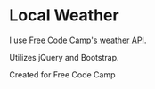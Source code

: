 # Local Weather

I use [Free Code Camp's weather API](https://fcc-weather-api.glitch.me/).

Utilizes jQuery and Bootstrap.

Created for Free Code Camp

<!-- You can see my working version on [Codepen]() -->

<!-- ![screenshot of the local weather web app]() -->
